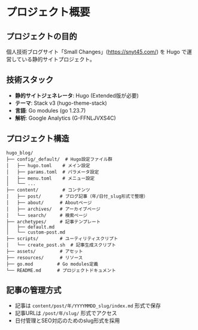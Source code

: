 # プロジェクト概要

## プロジェクトの目的
個人技術ブログサイト「Small Changes」(https://snyt45.com/) を Hugo で運営している静的サイトプロジェクト。

## 技術スタック
- **静的サイトジェネレータ**: Hugo (Extended版が必要)
- **テーマ**: Stack v3 (hugo-theme-stack)
- **言語**: Go modules (go 1.23.7)
- **解析**: Google Analytics (G-FFNLJVXS4C)

## プロジェクト構造
```
hugo_blog/
├── config/_default/  # Hugo設定ファイル群
│   ├── hugo.toml    # メイン設定
│   ├── params.toml  # パラメータ設定
│   ├── menu.toml    # メニュー設定
│   └── ...
├── content/         # コンテンツ
│   ├── post/       # ブログ記事（年/日付_slug形式で整理）
│   ├── about/      # Aboutページ
│   ├── archives/   # アーカイブページ
│   └── search/     # 検索ページ
├── archetypes/     # 記事テンプレート
│   ├── default.md
│   └── custom-post.md
├── scripts/        # ユーティリティスクリプト
│   └── create_post.sh  # 記事生成スクリプト
├── assets/         # アセット
├── resources/      # リソース
├── go.mod         # Go modules定義
└── README.md      # プロジェクトドキュメント
```

## 記事の管理方式
- 記事は `content/post/年/YYYYMMDD_slug/index.md` 形式で保存
- 記事URLは `/post/年/slug/` 形式でアクセス
- 日付管理とSEO対応のためのslug形式を採用